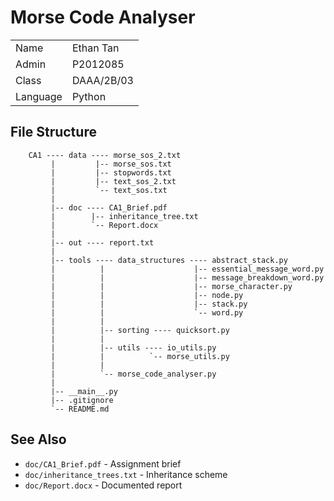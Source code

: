# Morse Code Analyser

|               |                   |
|---------------|-------------------|
|   Name        |   Ethan Tan       |
|   Admin       |   P2012085        |
|   Class       |   DAAA/2B/03      |
|   Language    |   Python          |

## File Structure

```
    CA1 ---- data ---- morse_sos_2.txt
         |         |-- morse_sos.txt
         |         |-- stopwords.txt
         |         |-- text_sos_2.txt
         |         `-- text_sos.txt
         |
         |-- doc ---- CA1_Brief.pdf
         |        |-- inheritance_tree.txt
         |        `-- Report.docx
         |
         |-- out ---- report.txt
         |
         |-- tools ---- data_structures ---- abstract_stack.py
         |          |                    |-- essential_message_word.py
         |          |                    |-- message_breakdown_word.py
         |          |                    |-- morse_character.py
         |          |                    |-- node.py
         |          |                    |-- stack.py
         |          |                    `-- word.py
         |          |
         |          |-- sorting ---- quicksort.py
         |          |
         |          |-- utils ---- io_utils.py
         |          |          `-- morse_utils.py
         |          |
         |          `-- morse_code_analyser.py
         |
         |-- __main__.py
         |-- .gitignore
         `-- README.md
```

## See Also
- `doc/CA1_Brief.pdf` - Assignment brief
- `doc/inheritance_trees.txt` - Inheritance scheme
- `doc/Report.docx` - Documented report